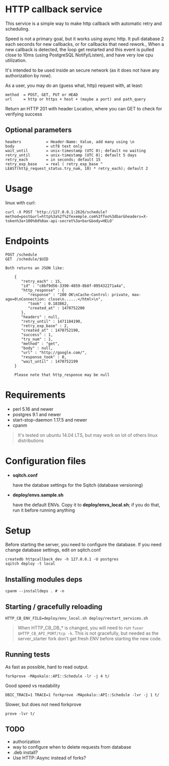 # HTTP callback service
This service is a simple way to make http callback with automatic retry and scheduling.

Speed is not a primary goal, but it works using async http. It pull database 2 each seconds for new callbacks, or for callbacks that need rework.,
When a new callback is detected, the ĺoop get restarted and this event is pulled close to 10ms (using PostgreSQL Notify/Listen), and have very low cpu utilization.

It's intended to be used inside an secure network (as it does not have any authorization by now).

As a user, you may do an (guess what, http) request with, at least:

    method  = POST, GET, PUT or HEAD
    url     = http or https + host + (maybe a port) and path_query

Return an HTTP 201 with header Location, where you can GET to check for verifying success

## Optional parameters

    headers           = Header-Name: Value, add many using \n
    body              = utf8 text only
    wait_until        = unix-timestamp (UTC 0); default no waiting
    retry_until       = unix-timestamp (UTC 0); default 5 days
    retry_each        = in seconds; default 15
    retry_exp_base    = real ( retry_exp_base ^ LEAST(http_request_status.try_num, 10) * retry_each); default 2

# Usage

linux with curl:

    curl -X POST 'http://127.0.0.1:2626/schedule?method=post&url=http%3a%2f%2fexemple.com%3ffoo%3dbar&headers=X-token%3a+100%0d%0ax-api-secret%3a+bar&body=HELO'

# Endpoints

    POST /schedule
    GET  /schedule/$UID

    Both returns an JSON like:

        {
           "retry_each" : 15,
           "id" : "c8bf9d56-3390-4859-8b8f-095432271a4a",
           "http_response" : {
              "response" : "200 OK\nCache-Control: private, max-age=0\nConnection: close\n......</html>\n",
              "took" : 0.183862,
              "created_at" : 1470752200
           },
           "headers" : null,
           "retry_until" : 1471184190,
           "retry_exp_base" : 2,
           "created_at" : 1470752190,
           "success" : 1,
           "try_num" : 1,
           "method" : "get",
           "body" : null,
           "url" : "http://google.com/",
           "response_took" : 0,
           "wait_until" : 1470752199
        }

        Please note that http_response may be null


# Requirements

- perl 5.16 and newer
- postgres 9.1 and newer
- start-stop-daemon 1.17.5 and newer
- cpanm

> It's tested on ubuntu 14.04 LTS, but may work on lot of others linux distributions

# Configuration files

- **sqitch.conf**

    have the databae settings for the Sqitch (database versioning)

- **deploy/envs.sample.sh**

    have the default ENVs. Copy it to **deploy/envs_local.sh**; if you do that, run it before running anything

# Setup

Before starting the server, you need to configure the database.
If you need change database settings, edit on sqitch.conf

    createdb httpcallback_dev -h 127.0.0.1 -U postgres
    sqitch deploy -t local

## Installing modules deps

    cpanm --installdeps . # -n


## Starting / gracefully reloading

    HTTP_CB_ENV_FILE=deploy/env_local.sh deploy/restart_services.sh

> When HTTP_CB_DB_* is changed, you will need to run `fuser $HTTP_CB_API_PORT/tcp -k`. This is not gracefully, but needed as the server_starter fork don't get fresh ENV before starting the new code.

## Running tests

As fast as possible, hard to read output.

    forkprove -MApokalo::API::Schedule -lr -j 4 t/

Good speed vs readability

    DBIC_TRACE=1 TRACE=1 forkprove -MApokalo::API::Schedule -lvr -j 1 t/

Slower, but does not need forkprove

    prove -lvr t/

## TODO

- authorization
- way to configure when to delete requests from database
- .deb install?
- Use HTTP::Async instead of forks?
